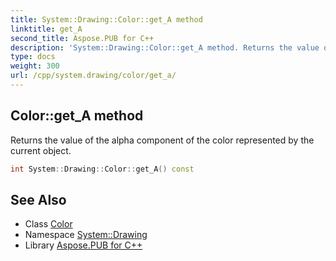 ```yaml
---
title: System::Drawing::Color::get_A method
linktitle: get_A
second_title: Aspose.PUB for C++
description: 'System::Drawing::Color::get_A method. Returns the value of the alpha component of the color represented by the current object in C++.'
type: docs
weight: 300
url: /cpp/system.drawing/color/get_a/
---
```

## Color::get_A method


Returns the value of the alpha component of the color represented by the current object.

```cpp
int System::Drawing::Color::get_A() const
```

## See Also

* Class [Color](../)
* Namespace [System::Drawing](../../)
* Library [Aspose.PUB for C++](../../../)
